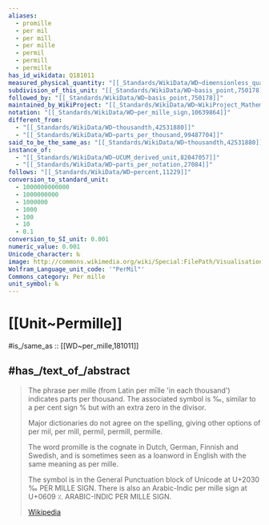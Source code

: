 ```yaml
---
aliases:
  - promille
  - per mil
  - per mill
  - per mille
  - permil
  - permill
  - permille
has_id_wikidata: Q181011
measured_physical_quantity: "[[_Standards/WikiData/WD~dimensionless_quantity,126818]]"
subdivision_of_this_unit: "[[_Standards/WikiData/WD~basis_point,750178]]"
followed_by: "[[_Standards/WikiData/WD~basis_point,750178]]"
maintained_by_WikiProject: "[[_Standards/WikiData/WD~WikiProject_Mathematics,8487137]]"
notation: "[[_Standards/WikiData/WD~per_mille_sign,10639864]]"
different_from:
  - "[[_Standards/WikiData/WD~thousandth,42531880]]"
  - "[[_Standards/WikiData/WD~parts_per_thousand,99487704]]"
said_to_be_the_same_as: "[[_Standards/WikiData/WD~thousandth,42531880]]"
instance_of:
  - "[[_Standards/WikiData/WD~UCUM_derived_unit,82047057]]"
  - "[[_Standards/WikiData/WD~parts_per_notation,27084]]"
follows: "[[_Standards/WikiData/WD~percent,11229]]"
conversion_to_standard_unit:
  - 1000000000000
  - 1000000000
  - 1000000
  - 1000
  - 100
  - 10
  - 0.1
conversion_to_SI_unit: 0.001
numeric_value: 0.001
Unicode_character: ‰
image: http://commons.wikimedia.org/wiki/Special:FilePath/Visualisation%20parts%20per.svg
Wolfram_Language_unit_code: '"PerMil"'
Commons_category: Per mille
unit_symbol: ‰
---
```


# [[Unit~Permille]] 

#is_/same_as :: [[WD~per_mille,181011]] 

## #has_/text_of_/abstract 

> The phrase per mille (from Latin  per mīlle 'in each thousand') indicates parts per thousand. 
> The associated symbol is ‰, similar to a per cent sign % but with an extra zero in the divisor.
>
> Major dictionaries do not agree on the spelling, 
> giving other options of per mil, per mill, permil, permill, permille. 
>
> The word promille is the cognate in Dutch, German, Finnish and Swedish, 
> and is sometimes seen as a loanword in English with the same meaning as per mille.
>
> The symbol is in the General Punctuation block of Unicode at U+2030 ‰ PER MILLE SIGN. 
> There is also an Arabic-Indic per mille sign at  U+0609 ؉ ARABIC-INDIC PER MILLE SIGN.
>
> [Wikipedia](https://en.wikipedia.org/wiki/Per%20mille) 

